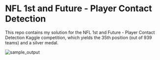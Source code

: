 # NFL 1st and Future - Player Contact Detection

This repo contains my solution for the NFL 1st and Future - Player Contact Detection Kaggle competition, which yields the 35th position (out of 939 teams) and a silver medal.

![sample_output](https://github.com/ahmedsamirio/nfl-player-contact-detection/blob/main/data/output/sample-output.gif)

